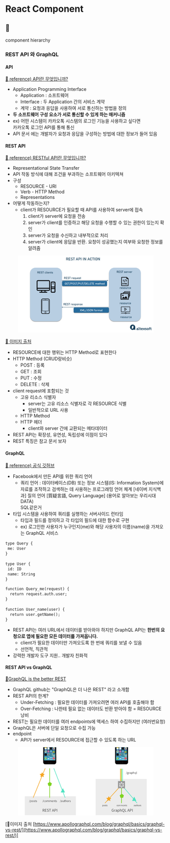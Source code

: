 # React Component

## 🥒

component hierarchy

### REST API 와 GraphQL

#### API

[🔗 reference) API란 무엇입니까?](https://aws.amazon.com/ko/what-is/api/)

* Application Programming Interface
  * Application : 소프트웨어
  * Interface : 두 Application 간의 서비스 계약
  * 계약 : 요청과 응답을 사용하여 서로 통신하는 방법을 정의
* **두 소프트웨어 구성 요소가 서로 통신할 수 있게 하는 매커니즘**
* ex) 어떤 시스템이 카카오톡 시스템의 로그인 기능을 사용하고 싶다면\
  카카오톡 로그인 API를 통해 통신
* API 문서 에는 개발자가 요청과 응답을 구성하는 방법에 대한 정보가 들어 있음



#### REST API

[🔗 reference) RESTful API란 무엇입니까?](https://aws.amazon.com/ko/what-is/restful-api/)

* Representational State Transfer
* API 작동 방식에 대해 조건을 부과하는 소프트웨어 아키텍쳐
* 구성
  * RESOURCE - URI
  * Verb - HTTP Method
  * Representations
* 어떻게 작동하는지?
  * client가 RESOURCE가 필요할 때 API를 사용하여 server에 접속
    1. client가 server에 요청을 전송
    2. server가 client를 인증하고 해당 요청을 수행할 수 있는 권한이 있는지 확인
    3. server가 요청을 수신하고 내부적으로 처리
    4. server가 client에 응답을 반환. 요청이 성공했는지 여부와 요청한 정보를 알려줌

<figure><img src="../.gitbook/assets/rest_api_works.png.webp" alt=""><figcaption></figcaption></figure>

[🔗 이미지 출처](https://www.altexsoft.com/blog/rest-api-design/)



* RESOURCE에 대한 행위는 HTTP Method로 표현한다
* HTTP Method (CRUD랑비슷)
  * POST : 등록
  * GET : 조회
  * PUT : 수정
  * DELETE : 삭제
* client request에 포함되는 것
  * 고유 리소스 식별자
    * server는 고유 리소스 식별자로 각 RESOURCE 식별
    * 일반적으로 URL 사용
  * HTTP Method
  * HTTP 헤더
    * client와 server 간에 교환되는 메타데이터
* REST API는 확장성, 유연성, 독립성에 이점이 있다
* REST 특징은 참고 문서 보자



#### GraphQL

[🔗 reference) 공식 깃허브](https://graphql-kr.github.io/)

* Facebook에서 만든 API를 위한 쿼리 언어
  * 쿼리 언어 : 데이터베이스(DB) 또는 정보 시스템(IS: Information System)에 자료를 조작하고 검색하는 데 사용하는 프로그래밍 언어 체계 \[네이버 지식백과] 질의 언어 \[質疑言語, Query Language] (용어로 알아보는 우리시대 DATA)\
    SQL같은거
* 타입 시스템을 사용하여 쿼리를 실행하는 서버사이드 런타임
  * 타입과 필드를 정의하고 각 타입의 필드에 대한 함수로 구현
  * ex) 로그인한 사용자가 누구인지(me)와 해당 사용자의 이름(name)을 가져오는 GraphQL 서비스

```
type Query {
 me: User
}

type User {
 id: ID
 name: String
}
```

```
function Query_me(request) {
  return request.auth.user;
}

function User_name(user) {
  return user.getName();
}
```

* REST API는 여러 URL에서 데이터를 받아와야 하지만 GraphQL API는 **한번의 요청으로 앱에 필요한 모든 데이터를 가져옵니다.**
  * client가 필요한 데이터만 가져오도록 한 번에 쿼리를 보낼 수 있음
  * 선언적, 직관적
* 강력한 개발자 도구 지원.. 개발자 친화적



#### REST API vs GraphQL

[🔗GraphQL is the better REST](https://www.howtographql.com/basics/1-graphql-is-the-better-rest/)

* GraphQL github는 "GraphQL은 더 나은 REST" 라고 소개함
* REST API의 한계?
  * Under-Fetching : 필요한 데이터를 가져오려면 여러 API를 호출해야 함
  * Over-Fetching : 나한테 필요 없는 데이터도 반환 받아야 함 = RESOURCE 낭비
* REST는 필요한 데이터를 여러 endpoints에 액세스 하여 수집하지만 (여러번요청)
* GraphQL은 서버에 단일 요청으로 수집 가능
* endpoint
  * API가 server에서 RESOURCE에 접근할 수 있도록 하는 URL

<figure><img src="../.gitbook/assets/1_qpyJSVVPkd5c6ItMmivnYg.png" alt=""><figcaption></figcaption></figure>

\[🔗이미지 출처 [https://www.apollographql.com/blog/graphql/basics/graphql-vs-rest/](https://www.apollographql.com/blog/graphql/basics/graphql-vs-rest/)]
